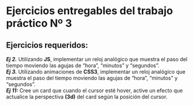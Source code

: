 # **Ejercicios entregables del trabajo práctico Nº 3**

## **Ejercicios requeridos:**
***Ej 2.*** Utilizando **JS**, implementar un reloj analógico que muestra el paso del tiempo moviendo las agujas de “hora”, “minutos” y “segundos”. <br>
***Ej 3.*** Utilizando animaciones de **CSS3**, implementar un reloj analógico que muestra el paso del tiempo moviendo las agujas de “hora”, “minutos” y “segundos”.<br>
***Ej 11:***  Cree un card que cuando el cursor esté hover, active un efecto que actualice la perspectiva **(3d)** del card según la posición del cursor.